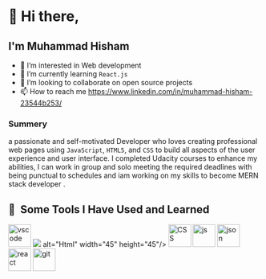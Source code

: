 # 👋 Hi there,
  ## I'm Muhammad Hisham
- 👀 I’m interested in Web development
- 🌱 I’m currently learning `React.js`
- 💞️ I’m looking to collaborate on open source projects
- 📫 How to reach me https://www.linkedin.com/in/muhammad-hisham-23544b253/

### Summery
a passionate and self-motivated Developer who loves creating professional web pages using `JavaScript`, `HTML5`, and `CSS`  to build all aspects of the user experience and user interface.
I completed Udacity courses to enhance my abilities, I can work in group and solo meeting the required deadlines with being punctual to schedules and iam working on my skills to become MERN stack developer .

<h2> 🚀 &nbsp;Some Tools I Have Used and Learned</h2>
<p align="left">
<img src="https://cdn.jsdelivr.net/gh/devicons/devicon/icons/vscode/vscode-original.svg" alt="vscode" width="45" height="45"/>
<img src="https://iconscout.com/icons/html5" target="_blank"> alt="Html" width="45" height="45"/>
<img src="https://icons8.com/icon/21278/css3" alt="CSS" width="45" height="45"/>
<img src="https://icons8.com/icon/108784/javascript" alt="js" width="45" height="45"/>
<img src="https://icons8.com/icon/114474/json" alt="json" width="45" height="45"/>
<img src="https://icons8.com/icon/wPohyHO_qO1a/react" alt="react" width="45" height="45"/>
<img src="https://icons8.com/icon/20906/git" alt="git" width="45" height="45"/>
</p>
<!---
mohamedhesham221/mohamedhesham221 is a ✨ special ✨ repository because its `README.md` (this file) appears on your GitHub profile.
You can click the Preview link to take a look at your changes.
--->

